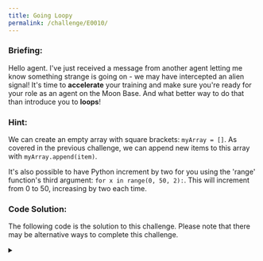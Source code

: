 ```yaml
---
title: Going Loopy
permalink: /challenge/E0010/
---
```


### Briefing: 
Hello agent. I've just received a message from another agent letting me know something strange is going on - we may have intercepted an alien signal! It's time to **accelerate** your training and make sure you're ready for your role as an agent on the Moon Base. And what better way to do that than introduce you to **loops**!

### Hint: 
We can create an empty array with square brackets: `myArray = []`. As covered in the previous challenge, we can append new items to this array with `myArray.append(item)`.

It's also possible to have Python increment by two for you using the 'range' function's third argument: `for x in range(0, 50, 2):`. This will increment from 0 to 50, increasing by two each time.

### Code Solution: 
The following code is the solution to this challenge. Please note that there may be alternative ways to complete this challenge.

<details class="has-spoiler spoiler-span">
  <summary></summary>
  <pre><code class="language-python">
# CHALLENGE 1: Create an empty array called numbers.
numbers = []

# CHALLENGE 2: Write a while loop that will add 100 numbers to the
#              array, starting from the number 100 and incrementing by
#              2 each time. For example, start from 100, then the next
#              number added will be 102, then 104 and so on.
count = 100
while count <= 300:
  numbers.append(count)
  count = count + 2

# CHALLENGE 3: Write a for loop that will look through your numbers
#              array and print out each value in the array.
for x in numbers:
  print(x)
  </code></pre>
</details>
